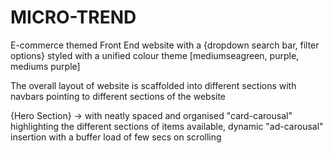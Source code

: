 # MICRO-TREND

E-commerce themed Front End website with a {dropdown search bar, filter options} styled with a unified colour theme [mediumseagreen, purple, mediums purple]

The overall layout of website is scaffolded into different sections with navbars pointing to different sections of the website

  {Hero Section} -> with neatly spaced and organised "card-carousal" highlighting the different sections of items available, dynamic "ad-carousal" insertion with a buffer load of few secs on scrolling
